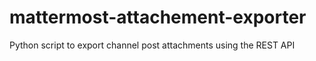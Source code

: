 # mattermost-attachement-exporter
Python script to export channel post attachments using the REST API
